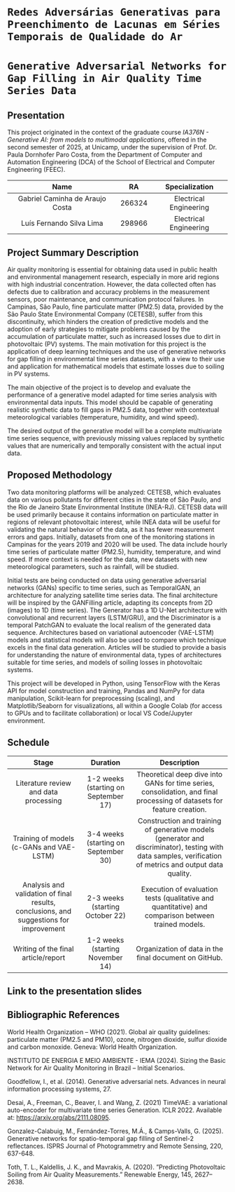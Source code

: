 # `Redes Adversárias Generativas para Preenchimento de Lacunas em Séries Temporais de Qualidade do Ar`
# `Generative Adversarial Networks for Gap Filling in Air Quality Time Series Data`

## Presentation

This project originated in the context of the graduate course *IA376N - Generative AI: from models to multimodal applications*, 
offered in the second semester of 2025, at Unicamp, under the supervision of Prof. Dr. Paula Dornhofer Paro Costa, from the Department of Computer and Automation Engineering (DCA) of the School of Electrical and Computer Engineering (FEEC).

|Name  | RA | Specialization|
|:---:|:---:|:---:|
| Gabriel Caminha de Araujo Costa   | 266324  | Electrical Engineering|
| Luís Fernando Silva Lima  | 298966  | Electrical Engineering|

## Project Summary Description
Air quality monitoring is essential for obtaining data used in public health and environmental management research, especially in more arid regions with high industrial concentration. However, the data collected often has defects due to calibration and accuracy problems in the measurement sensors, poor maintenance, and communication protocol failures. In Campinas, São Paulo, fine particulate matter (PM2.5) data, provided by the São Paulo State Environmental Company (CETESB), suffer from this discontinuity, which hinders the creation of predictive models and the adoption of early strategies to mitigate problems caused by the accumulation of particulate matter, such as increased losses due to dirt in photovoltaic (PV) systems. The main motivation for this project is the application of deep learning techniques and the use of generative networks for gap filling in environmental time series datasets, with a view to their use and application for mathematical models that estimate losses due to soiling in PV systems.

The main objective of the project is to develop and evaluate the performance of a generative model adapted for time series analysis with environmental data inputs. This model should be capable of generating realistic synthetic data to fill gaps in PM2.5 data, together with contextual meteorological variables (temperature, humidity, and wind speed).

The desired output of the generative model will be a complete multivariate time series sequence, with previously missing values replaced by synthetic values that are numerically and temporally consistent with the actual input data.

## Proposed Methodology
Two data monitoring platforms will be analyzed: CETESB, which evaluates data on various pollutants for different cities in the state of São Paulo, and the Rio de Janeiro State Environmental Institute (INEA-RJ). CETESB data will be used primarily because it contains information on particulate matter in regions of relevant photovoltaic interest, while INEA data will be useful for validating the natural behavior of the data, as it has fewer measurement errors and gaps. Initially, datasets from one of the monitoring stations in Campinas for the years 2019 and 2020 will be used. The data include hourly time series of particulate matter (PM2.5), humidity, temperature, and wind speed. If more context is needed for the data, new datasets with new meteorological parameters, such as rainfall, will be studied.

Initial tests are being conducted on data using generative adversarial networks (GANs) specific to time series, such as TemporalGAN, an architecture for analyzing satellite time series data. The final architecture will be inspired by the GANFilling article, adapting its concepts from 2D (images) to 1D (time series). The Generator has a 1D U-Net architecture with convolutional and recurrent layers (LSTM/GRU), and the Discriminator is a temporal PatchGAN to evaluate the local realism of the generated data sequence. Architectures based on variational autoencoder (VAE-LSTM) models and statistical models will also be used to compare which technique excels in the final data generation. Articles will be studied to provide a basis for understanding the nature of environmental data, types of architectures suitable for time series, and models of soiling losses in photovoltaic systems.

This project will be developed in Python, using TensorFlow with the Keras API for model construction and training, Pandas and NumPy for data manipulation, Scikit-learn for preprocessing (scaling), and Matplotlib/Seaborn for visualizations, all within a Google Colab (for access to GPUs and to facilitate collaboration) or local VS Code/Jupyter environment.

## Schedule
| Stage | Duration	| Description
|:---:|:---:|:---:|
| Literature review and data processing | 1-2 weeks (starting on September 17) | Theoretical deep dive into GANs for time series, consolidation, and final processing of datasets for feature creation.|
| Training of models (c-GANs and VAE-LSTM) | 3-4 weeks (starting on September 30) | Construction and training of generative models (generator and discriminator), testing with data samples, verification of metrics and output data quality. |
| Analysis and validation of final results, conclusions, and suggestions for improvement | 2-3 weeks (starting October 22) | Execution of evaluation tests (qualitative and quantitative) and comparison between trained models. |
| Writing of the final article/report | 1-2 weeks (starting November 14) | Organization of data in the final document on GitHub. |

## Link to the presentation slides


## Bibliographic References
World Health Organization – WHO (2021). Global air quality guidelines: particulate matter (PM2.5 and PM10), ozone, nitrogen dioxide, sulfur dioxide and carbon monoxide. Geneva: World Health Organization.

INSTITUTO DE ENERGIA E MEIO AMBIENTE - IEMA (2024). Sizing the Basic Network for Air Quality Monitoring in Brazil – Initial Scenarios.

Goodfellow, I., et al. (2014). Generative adversarial nets. Advances in neural information processing systems, 27.

Desai, A., Freeman, C., Beaver, I. and Wang, Z. (2021) TimeVAE: a variational auto-encoder for multivariate time series Generation. ICLR 2022. Available at: https://arxiv.org/abs/2111.08095.

Gonzalez-Calabuig, M., Fernández-Torres, M.Á., & Camps-Valls, G. (2025). Generative networks for spatio-temporal gap filling of Sentinel-2 reflectances. ISPRS Journal of Photogrammetry and Remote Sensing, 220, 637-648.

Toth, T. L., Kaldellis, J. K., and Mavrakis, A. (2020). ”Predicting Photovoltaic Soiling from Air Quality Measurements.” Renewable Energy, 145, 2627–2638.
